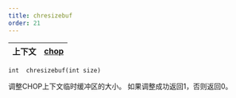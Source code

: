 ```yaml
---
title: chresizebuf
order: 21
---
```

| 上下文 | [chop](../contexts/chop.html) |
| --- | --- |

`int  chresizebuf(int size)`

调整CHOP上下文临时缓冲区的大小。
如果调整成功返回1，否则返回0。
